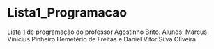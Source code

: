 # Lista1_Programacao
Lista 1 de programação do professor Agostinho Brito. 
Alunos: Marcus Vinicius Pinheiro Hemetério de Freitas e Daniel Vitor Silva Oliveira
